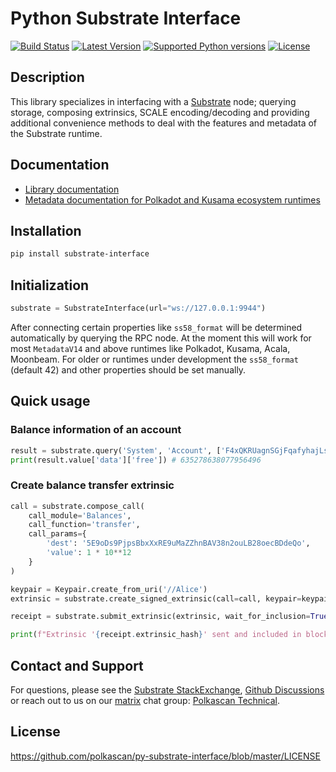 # Python Substrate Interface

[![Build Status](https://img.shields.io/github/actions/workflow/status/polkascan/py-substrate-interface/unittests.yml?branch=master)](https://github.com/polkascan/py-substrate-interface/actions?query=workflow%3A%22Run+unit+tests%22)
[![Latest Version](https://img.shields.io/pypi/v/substrate-interface.svg)](https://pypi.org/project/substrate-interface/)
[![Supported Python versions](https://img.shields.io/pypi/pyversions/substrate-interface.svg)](https://pypi.org/project/substrate-interface/)
[![License](https://img.shields.io/pypi/l/substrate-interface.svg)](https://github.com/polkascan/py-substrate-interface/blob/master/LICENSE)


## Description
This library specializes in interfacing with a [Substrate](https://substrate.io/) node; querying storage, composing extrinsics, 
SCALE encoding/decoding and providing additional convenience methods to deal with the features and metadata of 
the Substrate runtime.

## Documentation

* [Library documentation](https://polkascan.github.io/py-substrate-interface/)
* [Metadata documentation for Polkadot and Kusama ecosystem runtimes](https://polkascan.github.io/py-substrate-metadata-docs/)

## Installation
```bash
pip install substrate-interface
```

## Initialization

```python
substrate = SubstrateInterface(url="ws://127.0.0.1:9944")
```

After connecting certain properties like `ss58_format` will be determined automatically by querying the RPC node. At 
the moment this will work for most `MetadataV14` and above runtimes like Polkadot, Kusama, Acala, Moonbeam. For 
older or runtimes under development the `ss58_format` (default 42) and other properties should be set manually. 

## Quick usage

### Balance information of an account
```python
result = substrate.query('System', 'Account', ['F4xQKRUagnSGjFqafyhajLs94e7Vvzvr8ebwYJceKpr8R7T'])
print(result.value['data']['free']) # 635278638077956496
```
### Create balance transfer extrinsic

```python
call = substrate.compose_call(
    call_module='Balances',
    call_function='transfer',
    call_params={
        'dest': '5E9oDs9PjpsBbxXxRE9uMaZZhnBAV38n2ouLB28oecBDdeQo',
        'value': 1 * 10**12
    }
)

keypair = Keypair.create_from_uri('//Alice')
extrinsic = substrate.create_signed_extrinsic(call=call, keypair=keypair)

receipt = substrate.submit_extrinsic(extrinsic, wait_for_inclusion=True)

print(f"Extrinsic '{receipt.extrinsic_hash}' sent and included in block '{receipt.block_hash}'")
```

## Contact and Support 

For questions, please see the [Substrate StackExchange](https://substrate.stackexchange.com/questions/tagged/python), [Github Discussions](https://github.com/polkascan/py-substrate-interface/discussions) or 
reach out to us on our [matrix](http://matrix.org) chat group: [Polkascan Technical](https://matrix.to/#/#polkascan:matrix.org).

## License
https://github.com/polkascan/py-substrate-interface/blob/master/LICENSE
